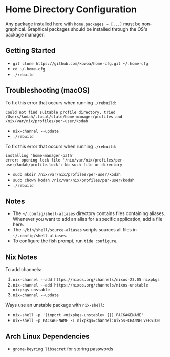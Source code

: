 # Home Directory Configuration

Any package installed here with `home.packages = [...]` must be non-graphical.
Graphical packages should be installed through the OS's package manager.

## Getting Started

- `git clone https://github.com/kowoa/home-cfg.git ~/.home-cfg`
- `cd ~/.home-cfg`
- `./rebuild`

## Troubleshooting (macOS)

To fix this error that occurs when running `./rebuild`:
```
Could not find suitable profile directory, tried /Users/kodah/.local/state/home-manager/profiles and /nix/var/nix/profiles/per-user/kodah
```
- `nix-channel --update`
- `./rebuild`

To fix this error that occurs when running `./rebuild`:
```
installing 'home-manager-path'
error: opening lock file '/nix/var/nix/profiles/per-user/kodah/profile.lock': No such file or directory
```
- `sudo mkdir /nix/var/nix/profiles/per-user/kodah`
- `sudo chown kodah /nix/var/nix/profiles/per-user/kodah`
- `./rebuild`

## Notes

- The `~/.config/shell-aliases` directory contains files containing aliases.
  Whenever you want to add an alias for a specific application, add a file here.
- The `~/bin/shell/source-aliases` scripts sources all files in `~/.config/shell-aliases`.
- To configure the fish prompt, run `tide configure`.

## Nix Notes

To add channels:
1. `nix-channel --add https://nixos.org/channels/nixos-23.05 nixpkgs`
1. `nix-channel --add https://nixos.org/channels/nixos-unstable nixpkgs-unstable`
1. `nix-channel --update`

Ways use an unstable package with `nix-shell`:
- `nix-shell -p '(import <nixpkgs-unstable> {}).PACKAGENAME'`
- `nix-shell -p PACKAGENAME -I nixpkgs=channel:nixos-CHANNELVERSION`

## Arch Linux Dependencies

- `gnome-keyring libsecret` for storing passwords
